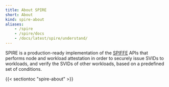```yaml
---
title: About SPIRE
short: About
kind: spire-about
aliases:
    - /spire
    - /spire/docs
    - /docs/latest/spire/understand/
---
```


SPIRE is a production-ready implementation of the [SPIFFE](https://github.com/spiffe/spiffe) APIs that performs node and workload attestation in order to securely issue SVIDs to workloads, and verify the SVIDs of other workloads, based on a predefined set of conditions. 

{{< sectiontoc "spire-about" >}}
